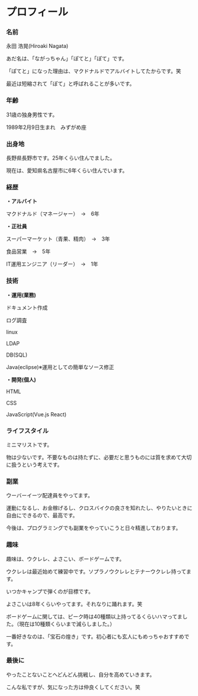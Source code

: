 # プロフィール

### 名前
永田 浩晃(Hiroaki Nagata)

あだ名は、「ながっちゃん」「ぽてと」「ぽて」です。

「ぽてと」になった理由は、マクドナルドでアルバイトしてたからです。笑

最近は短縮されて「ぽて」と呼ばれることが多いです。

### 年齢
31歳の独身男性です。

1989年2月9日生まれ　みずがめ座

### 出身地
長野県長野市です。25年くらい住んでました。

現在は、愛知県名古屋市に6年くらい住んでいます。

### 経歴
**・アルバイト**

マクドナルド（マネージャー）　→　6年

**・正社員**

スーパーマーケット（青果、精肉）　→　3年

食品営業　→　5年

IT運用エンジニア（リーダー）　→　1年

### 技術
**・運用(業務)**

ドキュメント作成

ログ調査

linux

LDAP

DB(SQL)

Java(eclipse)※運用としての簡単なソース修正

**・開発(個人)**

HTML

CSS

JavaScript(Vue.js React)

### ライフスタイル
ミニマリストです。

物は少ないです。不要なものは持たずに、必要だと思うものには質を求めて大切に扱うという考えです。

### 副業
ウーバーイーツ配達員をやってます。

運動になるし、お金稼げるし、クロスバイクの良さを知れたし、やりたいときに自由にできるので、最高です。

今後は、プログラミングでも副業をやっていこうと日々精進しております。

### 趣味
趣味は、ウクレレ、よさこい、ボードゲームです。

ウクレレは最近始めて練習中です。ソプラノウクレレとテナーウクレレ持ってます。

いつかキャンプで弾くのが目標です。

よさこいは8年くらいやってます。それなりに踊れます。笑

ボードゲームに関しては、ピーク時は40種類以上持ってるくらいハマってました。（現在は10種類くらいまで減らしました。）

一番好きなのは、「宝石の煌き」です。初心者にも玄人にもめっちゃおすすめです。

### 最後に
やったことないことへどんどん挑戦し、自分を高めていきます。

こんな私ですが、気になった方は仲良くしてください。笑
